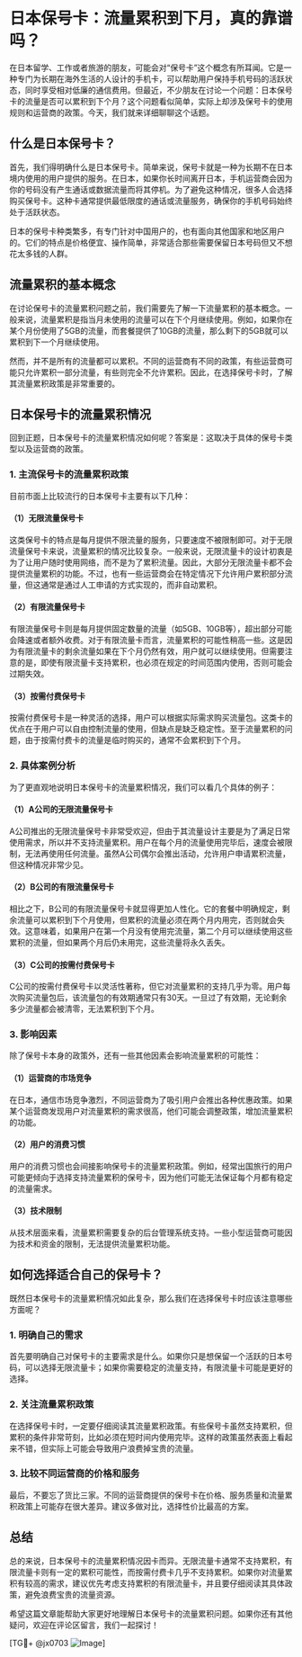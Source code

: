 # 日本保号卡：流量累积到下月，真的靠谱吗？

在日本留学、工作或者旅游的朋友，可能会对“保号卡”这个概念有所耳闻。它是一种专门为长期在海外生活的人设计的手机卡，可以帮助用户保持手机号码的活跃状态，同时享受相对低廉的通信费用。但最近，不少朋友在讨论一个问题：日本保号卡的流量是否可以累积到下个月？这个问题看似简单，实际上却涉及保号卡的使用规则和运营商的政策。今天，我们就来详细聊聊这个话题。

## 什么是日本保号卡？

首先，我们得明确什么是日本保号卡。简单来说，保号卡就是一种为长期不在日本境内使用的用户提供的服务。在日本，如果你长时间离开日本，手机运营商会因为你的号码没有产生通话或数据流量而将其停机。为了避免这种情况，很多人会选择购买保号卡。这种卡通常提供最低限度的通话或流量服务，确保你的手机号码始终处于活跃状态。

日本的保号卡种类繁多，有专门针对中国用户的，也有面向其他国家和地区用户的。它们的特点是价格便宜、操作简单，非常适合那些需要保留日本号码但又不想花太多钱的人群。

## 流量累积的基本概念

在讨论保号卡的流量累积问题之前，我们需要先了解一下流量累积的基本概念。一般来说，流量累积是指当月未使用的流量可以在下个月继续使用。例如，如果你在某个月份使用了5GB的流量，而套餐提供了10GB的流量，那么剩下的5GB就可以累积到下一个月继续使用。

然而，并不是所有的流量都可以累积。不同的运营商有不同的政策，有些运营商可能只允许累积一部分流量，有些则完全不允许累积。因此，在选择保号卡时，了解其流量累积政策是非常重要的。

## 日本保号卡的流量累积情况

回到正题，日本保号卡的流量累积情况如何呢？答案是：这取决于具体的保号卡类型以及运营商的政策。

### 1. **主流保号卡的流量累积政策**

目前市面上比较流行的日本保号卡主要有以下几种：

#### （1）无限流量保号卡
这类保号卡的特点是每月提供不限流量的服务，只要速度不被限制即可。对于无限流量保号卡来说，流量累积的情况比较复杂。一般来说，无限流量卡的设计初衷是为了让用户随时使用网络，而不是为了累积流量。因此，大部分无限流量卡都不会提供流量累积的功能。不过，也有一些运营商会在特定情况下允许用户累积部分流量，但这通常是通过人工申请的方式实现的，而非自动累积。

#### （2）有限流量保号卡
有限流量保号卡则是每月提供固定数量的流量（如5GB、10GB等），超出部分可能会降速或者额外收费。对于有限流量卡而言，流量累积的可能性稍高一些。这是因为有限流量卡的剩余流量如果在下个月仍然有效，用户就可以继续使用。但需要注意的是，即使有限流量卡支持累积，也必须在规定的时间范围内使用，否则可能会过期失效。

#### （3）按需付费保号卡
按需付费保号卡是一种灵活的选择，用户可以根据实际需求购买流量包。这类卡的优点在于用户可以自由控制流量的使用，但缺点是缺乏稳定性。至于流量累积的问题，由于按需付费卡的流量是临时购买的，通常不会累积到下个月。

### 2. **具体案例分析**

为了更直观地说明日本保号卡的流量累积情况，我们可以看几个具体的例子：

#### （1）A公司的无限流量保号卡
A公司推出的无限流量保号卡非常受欢迎，但由于其流量设计主要是为了满足日常使用需求，所以并不支持流量累积。用户在每个月的流量使用完毕后，速度会被限制，无法再使用任何流量。虽然A公司偶尔会推出活动，允许用户申请累积流量，但这种情况非常少见。

#### （2）B公司的有限流量保号卡
相比之下，B公司的有限流量保号卡就显得更加人性化。它的套餐中明确规定，剩余流量可以累积到下个月使用，但累积的流量必须在两个月内用完，否则就会失效。这意味着，如果用户在第一个月没有使用完流量，第二个月可以继续使用这些累积的流量，但如果两个月后仍未用完，这些流量将永久丢失。

#### （3）C公司的按需付费保号卡
C公司的按需付费保号卡以灵活性著称，但它对流量累积的支持几乎为零。用户每次购买流量包后，该流量包的有效期通常只有30天。一旦过了有效期，无论剩余多少流量都会被清零，无法累积到下个月。

### 3. **影响因素**

除了保号卡本身的政策外，还有一些其他因素会影响流量累积的可能性：

#### （1）运营商的市场竞争
在日本，通信市场竞争激烈，不同运营商为了吸引用户会推出各种优惠政策。如果某个运营商发现用户对流量累积的需求很高，他们可能会调整政策，增加流量累积的功能。

#### （2）用户的消费习惯
用户的消费习惯也会间接影响保号卡的流量累积政策。例如，经常出国旅行的用户可能更倾向于选择支持流量累积的保号卡，因为他们可能无法保证每个月都有稳定的流量需求。

#### （3）技术限制
从技术层面来看，流量累积需要复杂的后台管理系统支持。一些小型运营商可能因为技术和资金的限制，无法提供流量累积功能。

## 如何选择适合自己的保号卡？

既然日本保号卡的流量累积情况如此复杂，那么我们在选择保号卡时应该注意哪些方面呢？

### 1. 明确自己的需求
首先要明确自己对保号卡的主要需求是什么。如果你只是想保留一个活跃的日本号码，可以选择无限流量卡；如果你需要稳定的流量支持，有限流量卡可能是更好的选择。

### 2. 关注流量累积政策
在选择保号卡时，一定要仔细阅读其流量累积政策。有些保号卡虽然支持累积，但累积的条件非常苛刻，比如必须在短时间内使用完毕。这样的政策虽然表面上看起来不错，但实际上可能会导致用户浪费掉宝贵的流量。

### 3. 比较不同运营商的价格和服务
最后，不要忘了货比三家。不同的运营商提供的保号卡在价格、服务质量和流量累积政策上可能存在很大差异。建议多做对比，选择性价比最高的方案。

## 总结

总的来说，日本保号卡的流量累积情况因卡而异。无限流量卡通常不支持累积，有限流量卡则有一定的累积可能性，而按需付费卡几乎不支持累积。如果你对流量累积有较高的需求，建议优先考虑支持累积的有限流量卡，并且要仔细阅读其具体政策，避免浪费宝贵的流量资源。

希望这篇文章能帮助大家更好地理解日本保号卡的流量累积问题。如果你还有其他疑问，欢迎在评论区留言，我们一起探讨！

[TG💪+ @jx0703 ![Image](https://github.com/user-attachments/assets/dbca1d08-cadb-493c-b0ec-ad6f7a83f270)]